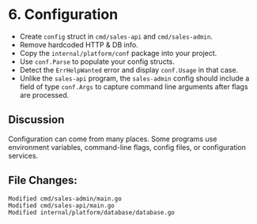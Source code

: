 # 6. Configuration

- Create `config` struct in `cmd/sales-api` and `cmd/sales-admin`.
- Remove hardcoded HTTP & DB info.
- Copy the `internal/platform/conf` package into your project.
- Use `conf.Parse` to populate your config structs.
- Detect the `ErrHelpWanted` error and display `conf.Usage` in that case.
- Unlike the `sales-api` program, the `sales-admin` config should include a
  field of type `conf.Args` to capture command line arguments after flags are
  processed.

## Discussion

Configuration can come from many places. Some programs use environment
variables, command-line flags, config files, or configuration services.

## File Changes:

```
Modified cmd/sales-admin/main.go
Modified cmd/sales-api/main.go
Modified internal/platform/database/database.go
```
